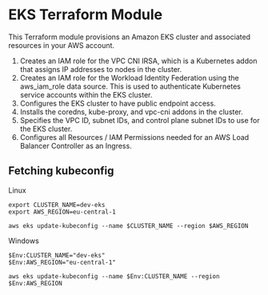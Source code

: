 # EKS Terraform Module

This Terraform module provisions an Amazon EKS cluster and associated resources in your AWS account. 

1. Creates an IAM role for the VPC CNI IRSA, which is a Kubernetes addon that assigns IP addresses to nodes in the cluster.
2. Creates an IAM role for the Workload Identity Federation using the aws_iam_role data source. This is used to authenticate Kubernetes service accounts within the EKS cluster.
3. Configures the EKS cluster to have public endpoint access.
4. Installs the coredns, kube-proxy, and vpc-cni addons in the cluster.
5. Specifies the VPC ID, subnet IDs, and control plane subnet IDs to use for the EKS cluster.
6. Configures all Resources / IAM Permissions needed for an AWS Load Balancer Controller as an Ingress.

## Fetching kubeconfig
Linux
```
export CLUSTER_NAME=dev-eks
export AWS_REGION=eu-central-1

aws eks update-kubeconfig --name $CLUSTER_NAME --region $AWS_REGION
```
Windows
```
$Env:CLUSTER_NAME="dev-eks"
$Env:AWS_REGION="eu-central-1"

aws eks update-kubeconfig --name $Env:CLUSTER_NAME --region $Env:AWS_REGION
```
